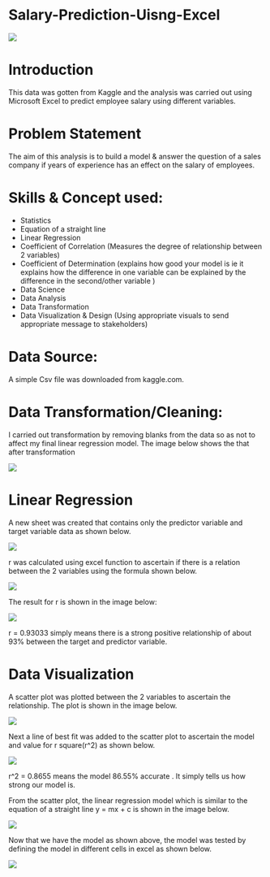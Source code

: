 # Salary-Prediction-Uisng-Excel

![](Salary_Prediction_Image.jpg)


# Introduction

This data was gotten from Kaggle and the analysis was carried out using Microsoft Excel to predict employee salary using different variables. 

# Problem Statement 

The aim of this analysis is to build a model & answer the question of a sales company if years of experience has an effect on the salary of employees.

# Skills & Concept used:

- Statistics
- Equation of a straight line
- Linear Regression
- Coefficient of Correlation (Measures the degree of relationship between 2 variables)
- Coefficient of Determination (explains how good your model is ie it explains how the difference in one variable can be explained by the difference in the second/other variable )
- Data Science
- Data Analysis
- Data Transformation
- Data Visualization & Design (Using appropriate visuals to send appropriate message to stakeholders)

# Data Source:

A simple Csv file was downloaded from kaggle.com.

# Data Transformation/Cleaning:

I carried out transformation by removing blanks from the data so as not to affect my final linear regression model. The image below shows the that after transformation

![](Initial_data.jpg)

# Linear Regression

A new sheet was created that contains only the predictor variable and target variable data as shown below.

![](Linear_regression_data.jpg)

r was calculated using excel function to ascertain if there is a relation between the 2 variables using the formula shown below.

![](Correlation_formula.jpg)

The result for r is shown in the image below: 

![](correlation_output.jpg)

r = 0.93033 simply means there is a strong positive relationship of about 93% between the target and predictor variable.

# Data Visualization

A scatter plot was plotted between the 2 variables to ascertain the relationship. The plot is shown in the image below.

![](Scatter_Plot.jpg)

Next a line of best fit was added to the scatter plot to ascertain the model and value for r square(r^2) as shown below.

![](Scatter_Plot_Model.jpg)

r^2 = 0.8655 means the model 86.55% accurate . It simply tells us how strong our model is.

From the scatter plot, the linear regression model which is similar to the equation of a straight line y = mx + c is shown in the image below.

![](Linear_Regression_Model.jpg)

Now that we have the model as shown above, the model was tested by defining the model in different cells in excel as shown below.

![](Correlation_formula.jpg)

